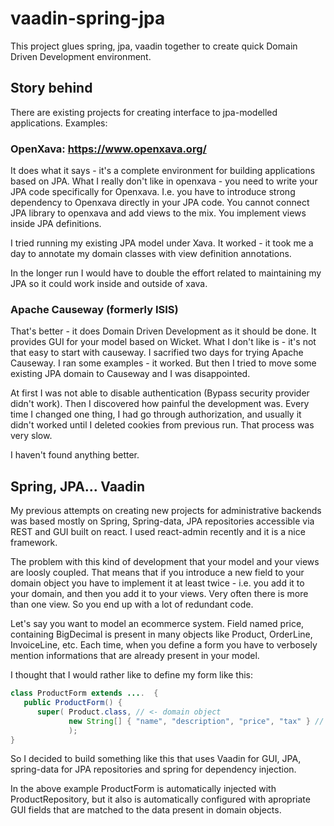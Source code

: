 # vaadin-spring-jpa

This project glues spring, jpa, vaadin together to create quick Domain Driven Development environment. 

## Story behind

There are existing projects for creating  interface to jpa-modelled applications. Examples:

### OpenXava: https://www.openxava.org/ 

It does what it says - it's a complete environment for building applications based on JPA. 
What I really don't like in openxava - you need to write your JPA code specifically for  Openxava. 
I.e. you have to introduce strong dependency to Openxava directly in your JPA code. 
You cannot connect JPA library to openxava and add views to the mix. You implement views inside JPA
definitions.

I tried running my existing JPA model under Xava. It worked - it took me a day to annotate my domain classes
with view definition annotations. 

In the longer run I would have to double the effort related to maintaining my JPA so it could work inside and outside of xava. 

### Apache Causeway (formerly ISIS)

That's better - it does Domain Driven Development as it should be done. It provides GUI for your model based on Wicket. 
What I don't like is - it's not that easy to start with causeway. I sacrified two days for trying Apache Causeway.
I ran some examples - it worked. But then I tried to move some existing JPA domain to Causeway and I was disappointed. 

At first I was not able to disable authentication (Bypass security provider didn't work). Then I discovered how painful
the development was. Every time I changed one thing, I had go through authorization, and usually it didn't worked 
until I deleted cookies from previous run. That process was very slow.

I haven't found anything better.

## Spring, JPA... Vaadin

My previous attempts on creating new projects for administrative backends was based mostly on Spring, Spring-data, JPA repositories accessible via REST and GUI built on react.
I used react-admin recently and it is a nice framework.

The problem with this kind of development that your model and your views are loosly coupled. That means that if you introduce a new field
to your domain object you have to implement it at least twice - i.e. you add it to your domain, and then you add it to your views. Very often there is more 
than one view. So you end up with a lot of redundant code. 

Let's say you want to model an ecommerce system. Field named price, containing BigDecimal is present in many objects like Product, OrderLine, InvoiceLine, etc. 
Each time, when you define a form you have to verbosely mention informations that are already present in your model.

I thought that I would rather like to define my form like this:

```java
class ProductForm extends ....  {
   public ProductForm() {
      super( Product.class, // <- domain object
             new String[] { "name", "description", "price", "tax" } // <- fields I would like in my form
             );
}               
```

So I decided to build something like this that uses Vaadin for GUI, JPA, spring-data for JPA repositories and spring for dependency injection.

In the above example ProductForm is automatically injected with ProductRepository, but it also is automatically configured with apropriate GUI 
fields that are matched to the data present in domain objects.
